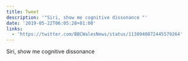 ```yaml
---
title: Tweet
description: '"Siri, show me cognitive dissonance "'
date: '2019-05-22T06:05:28+01:00'
links:
  - 'https://twitter.com/BBCWalesNews/status/1130940872445579264'
---
```

Siri, show me cognitive dissonance 
